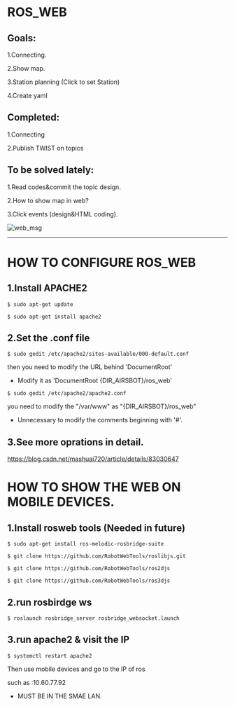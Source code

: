 # ROS_WEB

## Goals:

1.Connecting.

2.Show map.

3.Station planning (Click to set Station)

4.Create yaml

## Completed:

1.Connecting

2.Publish TWIST on topics

## To be solved lately:

1.Read codes&commit the topic design.

2.How to show map in web?

3.Click events (design&HTML coding).

![web_msg](/home/sks/airsbot/airsbot_doc/web_msg.png)

---------------------------------------------------------------------------------------------------------

# HOW TO CONFIGURE ROS_WEB

## 1.Install APACHE2

`$ sudo apt-get update`

`$ sudo apt-get install apache2`

## 2.Set the .conf file

`$ sudo gedit /etc/apache2/sites-available/000-default.conf`

then you need to modify the URL behind 'DocumentRoot'

* Modify it as 'DocumentRoot {DIR_AIRSBOT}/ros_web'

`$ sudo gedit /etc/apache2/apache2.conf`

you need to modify the "/var/www" as "{DIR_AIRSBOT}/ros_web" 

* Unnecessary to modify the comments beginning with '#'.

## 3.See more oprations in detail.

 https://blog.csdn.net/mashuai720/article/details/83030647

# HOW TO SHOW THE WEB ON MOBILE DEVICES.

## 1.Install rosweb tools (Needed in future)

`$ sudo apt-get install ros-melodic-rosbridge-suite`

`$ git clone https://github.com/RobotWebTools/roslibjs.git`

`$ git clone https://github.com/RobotWebTools/ros2djs`

`$ git clone https://github.com/RobotWebTools/ros3djs`

## 2.run rosbirdge ws

`$ roslaunch rosbridge_server rosbridge_websocket.launch`

## 3.run apache2 & visit the IP

`$ systemctl restart apache2`

Then use mobile devices and go to the IP of ros

such as :10.60.77.92

* MUST BE IN THE SMAE LAN.

